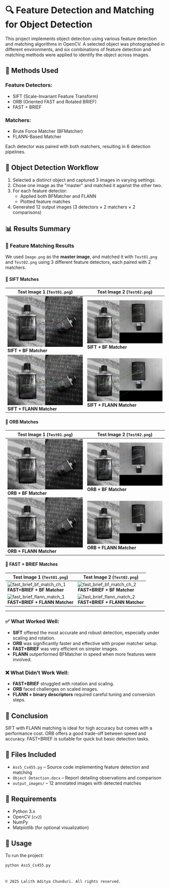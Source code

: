 # 🔍 Feature Detection and Matching for Object Detection

This project implements object detection using various feature detection and matching algorithms in OpenCV. A selected object was photographed in different environments, and six combinations of feature detection and matching methods were applied to identify the object across images.

## 🧠 Methods Used

### Feature Detectors:
- SIFT (Scale-Invariant Feature Transform)
- ORB (Oriented FAST and Rotated BRIEF)
- FAST + BRIEF

### Matchers:
- Brute Force Matcher (BFMatcher)
- FLANN-Based Matcher

Each detector was paired with both matchers, resulting in 6 detection pipelines.

## 🧪 Object Detection Workflow
1. Selected a distinct object and captured 3 images in varying settings.
2. Chose one image as the "master" and matched it against the other two.
3. For each feature detector:
   - Applied both BFMatcher and FLANN
   - Plotted feature matches
4. Generated 12 output images (3 detectors × 2 matchers × 2 comparisons)

## 📊 Results Summary

### 📸 Feature Matching Results

We used `Image.png` as the **master image**, and matched it with `Test01.png` and `Test02.png` using 3 different feature detectors, each paired with 2 matchers.

#### 🔹 SIFT Matches
| Test Image 1 (`Test01.png`) | Test Image 2 (`Test02.png`) |
|-----------------------------|------------------------------|
| ![sift_bf_match_1](Images/sift_bf_match_1.jpg)<br>**SIFT + BF Matcher** | ![sift_bf_match_2](Images/sift_bf_match_2.jpg)<br>**SIFT + BF Matcher** |
| ![sift_flann_match_1](Images/sift_flann_match_1.jpg)<br>**SIFT + FLANN Matcher** | ![sift_flann_match_2](Images/sift_flann_match_2.jpg)<br>**SIFT + FLANN Matcher** |

#### 🔹 ORB Matches
| Test Image 1 (`Test01.png`) | Test Image 2 (`Test02.png`) |
|-----------------------------|------------------------------|
| ![orb_bf_match_1](Images/orb_bf_match_1.jpg)<br>**ORB + BF Matcher** | ![orb_bf_match_2](Images/orb_bf_match_2.jpg)<br>**ORB + BF Matcher** |
| ![orb_flann_match_1](Images/orb_flann_match_1.jpg)<br>**ORB + FLANN Matcher** | ![orb_flann_match_2](Images/orb_flann_match_2.jpg)<br>**ORB + FLANN Matcher** |

#### 🔹 FAST + BRIEF Matches
| Test Image 1 (`Test01.png`) | Test Image 2 (`Test02.png`) |
|-----------------------------|------------------------------|
| ![fast_brief_bf_match_ch_1](Images/fast_brief_bf_match_1.png)<br>**FAST+BRIEF + BF Matcher** | ![fast_brief_bf_match_ch_2](Images/fast_brief_bf_match_2.png)<br>**FAST+BRIEF + BF Matcher** |
| ![fast_brief_flann_match_1](Images/fast_brief_flann_match_1.png)<br>**FAST+BRIEF + FLANN Matcher** | ![fast_brief_flann_match_2](Imagess/fast_brief_flann_match_2.png)<br>**FAST+BRIEF + FLANN Matcher** |

---



### ✅ What Worked Well:
- **SIFT** offered the most accurate and robust detection, especially under scaling and rotation.
- **ORB** was significantly faster and effective with proper matcher setup.
- **FAST+BRIEF** was very efficient on simpler images.
- **FLANN** outperformed BFMatcher in speed when more features were involved.

### ❌ What Didn’t Work Well:
- **FAST+BRIEF** struggled with rotation and scaling.
- **ORB** faced challenges on scaled images.
- **FLANN + binary descriptors** required careful tuning and conversion steps.

## 🏁 Conclusion

SIFT with FLANN matching is ideal for high accuracy but comes with a performance cost. ORB offers a good trade-off between speed and accuracy. FAST+BRIEF is suitable for quick but basic detection tasks.

## 📁 Files Included
- `Ass5_Cs455.py` – Source code implementing feature detection and matching
- `Object Detection.docx` – Report detailing observations and comparison
- `output_images/` – 12 annotated images with detected matches

## 🔧 Requirements
- Python 3.x
- OpenCV (`cv2`)
- NumPy
- Matplotlib (for optional visualization)

## 📌 Usage
To run the project:
```bash
python Ass5_Cs455.py


© 2025 Lalith Aditya Chunduri. All rights reserved.

